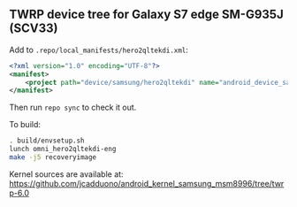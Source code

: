 ## TWRP device tree for Galaxy S7 edge SM-G935J (SCV33)

Add to `.repo/local_manifests/hero2qltekdi.xml`:

```xml
<?xml version="1.0" encoding="UTF-8"?>
<manifest>
	<project path="device/samsung/hero2qltekdi" name="android_device_samsung_hero2qltekdi" remote="TeamWin" revision="android-6.0" />
</manifest>
```

Then run `repo sync` to check it out.

To build:

```sh
. build/envsetup.sh
lunch omni_hero2qltekdi-eng
make -j5 recoveryimage
```

Kernel sources are available at: https://github.com/jcadduono/android_kernel_samsung_msm8996/tree/twrp-6.0
